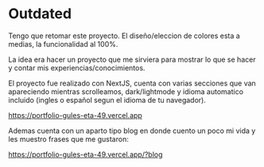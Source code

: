 # Outdated

Tengo que retomar este proyecto. El diseño/eleccion de colores esta a medias, la funcionalidad al 100%.

La idea era hacer un proyecto que me sirviera para mostrar lo que se hacer y contar mis experiencias/conocimientos.

El proyecto fue realizado con NextJS, cuenta con varias secciones que van apareciendo mientras scrolleamos, dark/lightmode y idioma automatico incluido (ingles o español segun el idioma de tu navegador).

https://portfolio-gules-eta-49.vercel.app


Ademas cuenta con un aparto tipo blog en donde cuento un poco mi vida y les muestro frases que me gustaron:

https://portfolio-gules-eta-49.vercel.app/?blog
